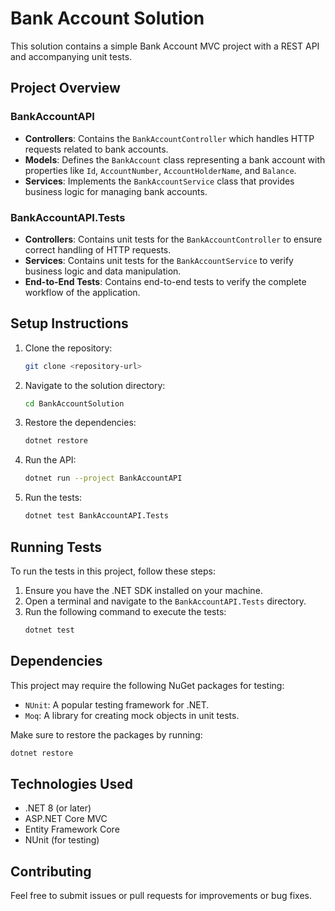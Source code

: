 # Bank Account Solution

This solution contains a simple Bank Account MVC project with a REST API and accompanying unit tests.

## Project Overview

### BankAccountAPI
- **Controllers**: Contains the `BankAccountController` which handles HTTP requests related to bank accounts.
- **Models**: Defines the `BankAccount` class representing a bank account with properties like `Id`, `AccountNumber`, `AccountHolderName`, and `Balance`.
- **Services**: Implements the `BankAccountService` class that provides business logic for managing bank accounts.

### BankAccountAPI.Tests
- **Controllers**: Contains unit tests for the `BankAccountController` to ensure correct handling of HTTP requests.
- **Services**: Contains unit tests for the `BankAccountService` to verify business logic and data manipulation.
- **End-to-End Tests**: Contains end-to-end tests to verify the complete workflow of the application.

## Setup Instructions

1. Clone the repository:
   ```sh
   git clone <repository-url>
   ```

2. Navigate to the solution directory:
   ```sh
   cd BankAccountSolution
   ```

3. Restore the dependencies:
   ```sh
   dotnet restore
   ```

4. Run the API:
   ```sh
   dotnet run --project BankAccountAPI
   ```

5. Run the tests:
   ```sh
   dotnet test BankAccountAPI.Tests
   ```

## Running Tests

To run the tests in this project, follow these steps:

1. Ensure you have the .NET SDK installed on your machine.
2. Open a terminal and navigate to the `BankAccountAPI.Tests` directory.
3. Run the following command to execute the tests:
   ```sh
   dotnet test
   ```

## Dependencies

This project may require the following NuGet packages for testing:

- `NUnit`: A popular testing framework for .NET.
- `Moq`: A library for creating mock objects in unit tests.

Make sure to restore the packages by running:
```sh
dotnet restore
```

## Technologies Used
- .NET 8 (or later)
- ASP.NET Core MVC
- Entity Framework Core 
- NUnit (for testing)

## Contributing
Feel free to submit issues or pull requests for improvements or bug fixes.